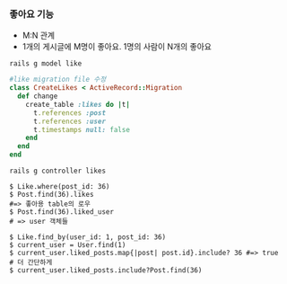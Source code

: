 ### 좋아요 기능

- M:N 관계
- 1개의 게시글에 M명이 좋아요. 1명의 사람이 N개의 좋아요

`rails g model like`

```ruby
#like migration file 수정
class CreateLikes < ActiveRecord::Migration
  def change
    create_table :likes do |t|
      t.references :post
      t.references :user
      t.timestamps null: false
    end
  end
end
```

`rails g controller likes`



```consol
$ Like.where(post_id: 36)
$ Post.find(36).likes
#=> 좋아용 table의 로우
$ Post.find(36).liked_user
# => user 객체들

$ Like.find_by(user_id: 1, post_id: 36)
$ current_user = User.find(1)
$ current_user.liked_posts.map{|post| post.id}.include? 36 #=> true
# 더 간단하게
$ current_user.liked_posts.include?Post.find(36)
```


